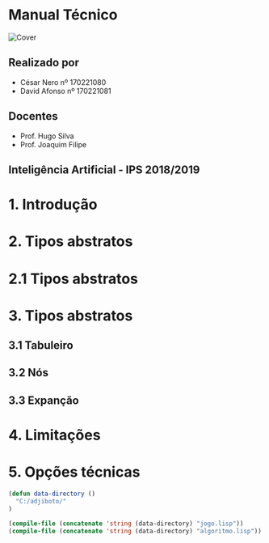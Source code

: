 # Manual Técnico

![Cover](https://i.imgur.com/bNNqm4e.png)

## Realizado por

- César Nero nº 170221080
- David Afonso nº 170221081

## Docentes

- Prof. Hugo Silva
- Prof. Joaquim Filipe

## Inteligência Artificial - IPS 2018/2019

# 1. Introdução <a name="p1"></a>


# 2. Tipos abstratos <a name="p2"></a>
# 2.1 Tipos abstratos <a name="p21"></a>

# 3. Tipos abstratos <a name="p3"></a>

## 3.1 Tabuleiro <a name="p31"></a>
## 3.2 Nós <a name="p32"></a>
## 3.3 Expanção <a name="p33"></a>

# 4. Limitações <a name="p4"></a>

# 5. Opções técnicas <a name="p5"></a>




```lisp
(defun data-directory ()
  "C:/adjiboto/"
)
```

```lisp
(compile-file (concatenate 'string (data-directory) "jogo.lisp"))
(compile-file (concatenate 'string (data-directory) "algoritmo.lisp"))
```
